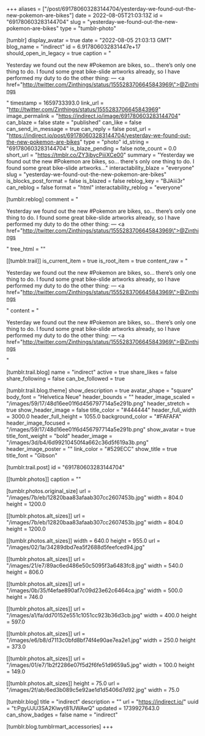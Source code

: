 +++
aliases = ["/post/691780603283144704/yesterday-we-found-out-the-new-pokemon-are-bikes"]
date = 2022-08-05T21:03:13Z
id = "691780603283144704"
slug = "yesterday-we-found-out-the-new-pokemon-are-bikes"
type = "tumblr-photo"

[tumblr]
display_avatar = true
date = "2022-08-05 21:03:13 GMT"
blog_name = "indirect"
id = 6.917806032831447e+17
should_open_in_legacy = true
caption = "<p>Yesterday we found out the new #Pokemon are bikes, so&hellip; there&rsquo;s only one thing to do. I found some great bike-slide artworks already, so I have performed my duty to do the other thing: — <a href=\"http://twitter.com/Zinthings/status/1555283706645843969\">@Zinthings</a></p>"
timestamp = 1659733393.0
link_url = "http://twitter.com/Zinthings/status/1555283706645843969"
image_permalink = "https://indirect.io/image/691780603283144704"
can_blaze = false
state = "published"
can_like = false
can_send_in_message = true
can_reply = false
post_url = "https://indirect.io/post/691780603283144704/yesterday-we-found-out-the-new-pokemon-are-bikes"
type = "photo"
id_string = "691780603283144704"
is_blaze_pending = false
note_count = 0.0
short_url = "https://tmblr.co/ZY3jbycPiiiXCe00"
summary = "Yesterday we found out the new #Pokemon are bikes, so... there's only one thing to do. I found some great bike-slide artworks..."
interactability_blaze = "everyone"
slug = "yesterday-we-found-out-the-new-pokemon-are-bikes"
is_blocks_post_format = false
is_blazed = false
reblog_key = "BJAiii3r"
can_reblog = false
format = "html"
interactability_reblog = "everyone"

[tumblr.reblog]
comment = "<p>Yesterday we found out the new #Pokemon are bikes, so… there’s only one thing to do. I found some great bike-slide artworks already, so I have performed my duty to do the other thing: — <a href=\"http://twitter.com/Zinthings/status/1555283706645843969\">@Zinthings</a></p>"
tree_html = ""

[[tumblr.trail]]
is_current_item = true
is_root_item = true
content_raw = "<p>Yesterday we found out the new #Pokemon are bikes, so… there’s only one thing to do. I found some great bike-slide artworks already, so I have performed my duty to do the other thing: — <a href=\"http://twitter.com/Zinthings/status/1555283706645843969\">@Zinthings</a></p>"
content = "<p>Yesterday we found out the new #Pokemon are bikes, so&hellip; there&rsquo;s only one thing to do. I found some great bike-slide artworks already, so I have performed my duty to do the other thing: &mdash; <a href=\"http://twitter.com/Zinthings/status/1555283706645843969\">@Zinthings</a></p>"

[tumblr.trail.blog]
name = "indirect"
active = true
share_likes = false
share_following = false
can_be_followed = true

[tumblr.trail.blog.theme]
show_description = true
avatar_shape = "square"
body_font = "Helvetica Neue"
header_bounds = ""
header_image_scaled = "/images/59/17/48d16ee01f6d456797714a5e291b.png"
header_stretch = true
show_header_image = false
title_color = "#444444"
header_full_width = 3000.0
header_full_height = 1055.0
background_color = "#FAFAFA"
header_image_focused = "/images/59/17/48d16ee01f6d456797714a5e291b.png"
show_avatar = true
title_font_weight = "bold"
header_image = "/images/3d/b4/6d99210450f4a662c36d5f619a3b.png"
header_image_poster = ""
link_color = "#529ECC"
show_title = true
title_font = "Gibson"

[tumblr.trail.post]
id = "691780603283144704"

[[tumblr.photos]]
caption = ""

[tumblr.photos.original_size]
url = "/images/7b/eb/12820baa83afaab307cc2607453b.jpg"
width = 804.0
height = 1200.0

[[tumblr.photos.alt_sizes]]
url = "/images/7b/eb/12820baa83afaab307cc2607453b.jpg"
width = 804.0
height = 1200.0

[[tumblr.photos.alt_sizes]]
width = 640.0
height = 955.0
url = "/images/02/1a/34289dbd7ea5f2688d5feefced94.jpg"

[[tumblr.photos.alt_sizes]]
url = "/images/21/e7/89ac6ed486e50c5095f3a6483fc8.jpg"
width = 540.0
height = 806.0

[[tumblr.photos.alt_sizes]]
url = "/images/0b/35/f4efae890af7c09d23e62c6464ca.jpg"
width = 500.0
height = 746.0

[[tumblr.photos.alt_sizes]]
url = "/images/a1/fa/dd70152e551c1051cc923b36d3cb.jpg"
width = 400.0
height = 597.0

[[tumblr.photos.alt_sizes]]
url = "/images/e6/b8/d7113c0bfd8bf74f4e90ae7ea2e1.jpg"
width = 250.0
height = 373.0

[[tumblr.photos.alt_sizes]]
url = "/images/01/e7/1b2f2286e07f5d2f6fe51d9659a5.jpg"
width = 100.0
height = 149.0

[[tumblr.photos.alt_sizes]]
height = 75.0
url = "/images/2f/ab/6ed3b089c5e92ae1d1d5406d7d92.jpg"
width = 75.0

[tumblr.blog]
title = "indirect"
description = ""
url = "https://indirect.io/"
uuid = "t:PgyUJU3SA2Klwyt81UWAwQ"
updated = 1739927643.0
can_show_badges = false
name = "indirect"

[tumblr.blog.tumblrmart_accessories]
+++

